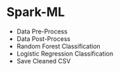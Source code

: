 # Spark-ML
- Data Pre-Process
- Data Post-Process
- Random Forest Classification
- Logistic Regression Classification
- Save Cleaned CSV
